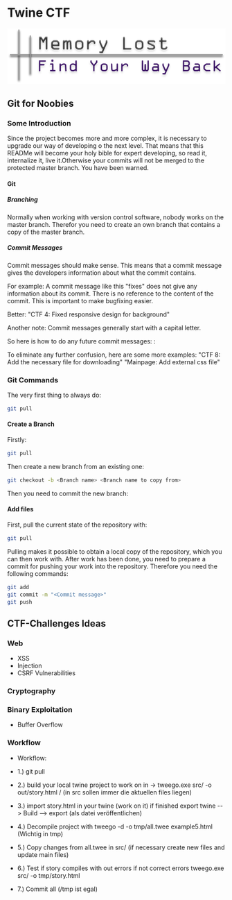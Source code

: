 # Twine CTF

![](/lara/Title.png)

## Git for Noobies

### Some Introduction
Since the project becomes more and more complex, it is necessary to upgrade our way of developing o the next level. That means that this READMe will become your holy bible for expert developing, so read it, internalize it, live it.Otherwise your commits will not be merged to the protected master branch. You have been warned.

#### Git

##### Branching
Normally when working with version control software, nobody works on the master branch. Therefor you need to create an own branch that contains a copy of the master branch.

##### Commit Messages
Commit messages should make sense. This means that a commit message gives the developers information about what the commit contains.

For example:
A commit message like this "fixes" does not give any information about its commit. There is no reference to the content of the commit. This is important to make bugfixing easier.

Better: 
"CTF 4: Fixed responsive design for background"

Another note: Commit messages generally start with a capital letter.

So here is how to do any future commit messages:
<Affiliation>: <What has been done>

To eliminate any further confusion, here are some more examples:
"CTF 8: Add the necessary file for downloading"
"Mainpage: Add external css file"


### Git Commands
The very first thing to always do:
```sh
git pull
```

#### Create a Branch
Firstly:
```sh
git pull
```

Then create a new branch from an existing one:
```sh
git checkout -b <Branch name> <Branch name to copy from>
```

Then you need to commit the new branch: 

#### Add files
First, pull the current state of the repository with:
```sh
git pull
```

Pulling makes it possible to obtain a local copy of the repository, which you can then work with.
After work has been done, you need to prepare a commit for pushing your work into the repository. 
Therefore you need the following commands:
```sh
git add
git commit -m "<Commit message>"
git push
```

## CTF-Challenges Ideas

### Web
- XSS
- Injection
- CSRF Vulnerabilities

### Cryptography

### Binary Exploitation
- Buffer Overflow


### Workflow 

- Workflow: 

- 1.) git pull
- 2.) build your local twine project to work on in -> tweego.exe src/ -o out/story.html / (in src sollen immer die aktuellen files liegen)
- 3.) import story.html in your twine (work on it) if finished export twine --> Build --> export (als datei veröffentlichen)
- 4.) Decompile  project with tweego -d -o tmp/all.twee example5.html (Wichtig in tmp)
- 5.) Copy changes from all.twee in src/ (if necessary create new files and update main files)
- 6.) Test if story compiles with out errors if not correct errors tweego.exe src/ -o tmp/story.html
- 7.) Commit all (/tmp ist egal)

